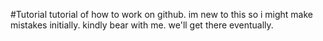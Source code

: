 #Tutorial
tutorial of how to work on github.
im new to this so i might make mistakes initially.
kindly bear with me.
we'll get there eventually.
